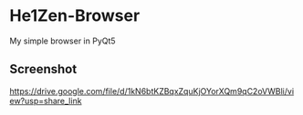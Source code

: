 # He1Zen-Browser
My simple browser in PyQt5

## Screenshot 

https://drive.google.com/file/d/1kN6btKZBqxZquKjOYorXQm9qC2oVWBli/view?usp=share_link

